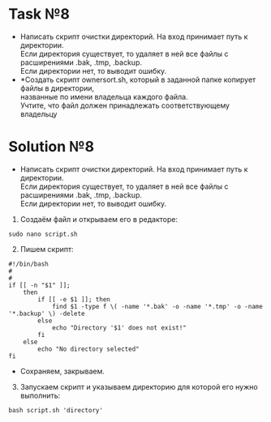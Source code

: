 # Task №8

* Написать скрипт очистки директорий. На вход принимает путь к директории. <br>
  Если директория существует, то удаляет в ней все файлы с расширениями .bak, .tmp, .backup. <br> 
  Если директории нет, то выводит ошибку.
* *Создать скрипт ownersort.sh, который в заданной папке копирует файлы в директории, <br> 
  названные по имени владельца каждого файла. <br>
  Учтите, что файл должен принадлежать соответствующему владельцу

# Solution №8

* Написать скрипт очистки директорий. На вход принимает путь к директории. <br>
  Если директория существует, то удаляет в ней все файлы с расширениями .bak, .tmp, .backup. <br>
  Если директории нет, то выводит ошибку.

1) Создаём файл и открываем его в редакторе:

```linux
sudo nano script.sh
```

2) Пишем скрипт:

```nano
#!/bin/bash
#
#
if [[ -n "$1" ]];
    then
        if [[ -e $1 ]]; then
            find $1 -type f \( -name '*.bak' -o -name '*.tmp' -o -name '*.backup' \) -delete
        else
            echo "Directory '$1' does not exist!"
        fi
    else
        echo "No directory selected"
fi
```

* Сохраняем, закрываем.

3) Запускаем скрипт и указываем директорию для которой его нужно выполнить:

```linux
bash script.sh 'directory'
```